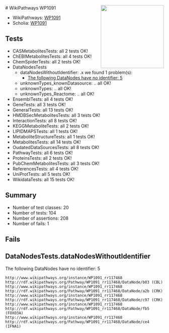 <img style="float: right; width: 200px" src="https://upload.wikimedia.org/wikipedia/commons/thumb/8/83/Wplogo_with_text_500.png/640px-Wplogo_with_text_500.png" />
# WikiPathways WP1091

* WikiPathways: [WP1091](https://new.wikipathways.org/pathways/WP1091)
* Scholia: [WP1091](https://scholia.toolforge.org/wikipathways/WP1091)
## Tests
* CASMetabolitesTests: all 2 tests OK!
* ChEBIMetabolitesTests: all 4 tests OK!
* ChemSpiderTests: all 2 tests OK!
* DataNodesTests
    * dataNodesWithoutIdentifier: .x we found 1 problem(s):
        * [The following DataNodes have no identifier: 5](#d2d32fa4)
    * unknownTypes_knownDatasource: .. all OK!
    * unknownTypes: .. all OK!
    * unknownTypes_Reactome: .. all OK!
* EnsemblTests: all 4 tests OK!
* GeneTests: all 3 tests OK!
* GeneralTests: all 13 tests OK!
* HMDBSecMetabolitesTests: all 3 tests OK!
* InteractionTests: all 8 tests OK!
* KEGGMetaboliteTests: all 2 tests OK!
* LIPIDMAPSTests: all 1 tests OK!
* MetaboliteStructureTests: all 1 tests OK!
* MetabolitesTests: all 14 tests OK!
* OudatedDataSourcesTests: all 8 tests OK!
* PathwayTests: all 6 tests OK!
* ProteinsTests: all 2 tests OK!
* PubChemMetabolitesTests: all 3 tests OK!
* ReferencesTests: all 4 tests OK!
* UniProtTests: all 5 tests OK!
* WikidataTests: all 15 tests OK!


## Summary

* Number of test classes: 20
* Number of tests: 104
* Number of assertions: 208
* Number of fails: 1

## Fails

<a name="d2d32fa4" />

## DataNodesTests.dataNodesWithoutIdentifier

The following DataNodes have no identifier: 5
```
http://www.wikipathways.org/instance/WP1091_rr117468 http://rdf.wikipathways.org/Pathway/WP1091_rr117468/DataNode/b03 (CBL)
http://www.wikipathways.org/instance/WP1091_rr117468 http://rdf.wikipathways.org/Pathway/WP1091_rr117468/DataNode/a2b (CRK)
http://www.wikipathways.org/instance/WP1091_rr117468 http://rdf.wikipathways.org/Pathway/WP1091_rr117468/DataNode/c97 (CRK)
http://www.wikipathways.org/instance/WP1091_rr117468 http://rdf.wikipathways.org/Pathway/WP1091_rr117468/DataNode/fb5 (FOXO3A)
http://www.wikipathways.org/instance/WP1091_rr117468 http://rdf.wikipathways.org/Pathway/WP1091_rr117468/DataNode/ce4 (IFNA1)
```

